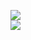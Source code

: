 [![](https://img.shields.io/badge/Made%20With-Github%20Spray-lightgrey.svg?style=for-the-badge&logo=github)](https://github.com/Annihil/github-spray#25650)  
[![](https://i.imgur.com/2DrTn0Z.gif)](https://github.com/Annihil/github-spray)
